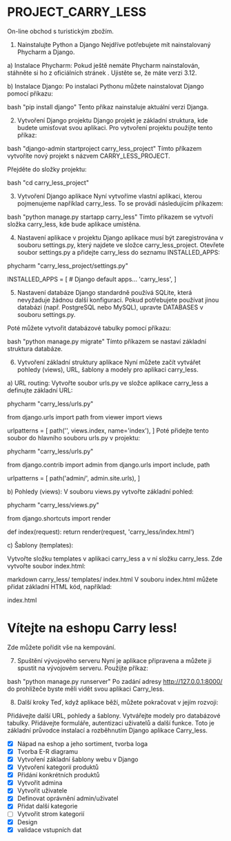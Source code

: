 # PROJECT_CARRY_LESS
 On-line obchod s turistickým zbožím.

1. Nainstalujte Python a Django
Nejdříve potřebujete mít nainstalovaný Phycharm a Django.

a) Instalace Phycharm:
Pokud ještě nemáte Phycharm nainstalován, stáhněte si ho z oficiálních stránek . Ujistěte se, že máte verzi 3.12.

b) Instalace Django:
Po instalaci Pythonu můžete nainstalovat Django pomocí příkazu:

bash
"pip install django"
Tento příkaz nainstaluje aktuální verzi Djanga.

2. Vytvoření Django projektu
Django projekt je základní struktura, kde budete umisťovat svou aplikaci. Pro vytvoření projektu použijte tento příkaz:

bash
"django-admin startproject carry_less_project"
Tímto příkazem vytvoříte nový projekt s názvem CARRY_LESS_PROJECT.

Přejděte do složky projektu:

bash
"cd carry_less_project"

3. Vytvoření Django aplikace
Nyní vytvoříme vlastní aplikaci, kterou pojmenujeme například carry_less. To se provádí následujícím příkazem:

bash
"python manage.py startapp carry_less"
Tímto příkazem se vytvoří složka carry_less, kde bude aplikace umístěna.

4. Nastavení aplikace v projektu
Django aplikace musí být zaregistrována v souboru settings.py, který najdete ve složce carry_less_project. Otevřete soubor settings.py a přidejte carry_less do seznamu INSTALLED_APPS:

phycharm
"carry_less_project/settings.py"

INSTALLED_APPS = [
    # Django default apps...
    'carry_less',
]

5. Nastavení databáze
Django standardně používá SQLite, která nevyžaduje žádnou další konfiguraci. Pokud potřebujete používat jinou databázi (např. PostgreSQL nebo MySQL), upravte DATABASES v souboru settings.py.

Poté můžete vytvořit databázové tabulky pomocí příkazu:

bash
"python manage.py migrate"
Tímto příkazem se nastaví základní struktura databáze.

6. Vytvoření základní struktury aplikace
Nyní můžete začít vytvářet pohledy (views), URL, šablony a modely pro aplikaci carry_less.

a) URL routing:
Vytvořte soubor urls.py ve složce aplikace carry_less a definujte základní URL:

phycharm
"carry_less/urls.py"

from django.urls import path
from viewer import views

urlpatterns = [
    path('', views.index, name='index'),
]
Poté přidejte tento soubor do hlavního souboru urls.py v projektu:

phycharm
"carry_less/urls.py"

from django.contrib import admin
from django.urls import include, path

urlpatterns = [
    path('admin/', admin.site.urls),
]

b) Pohledy (views):
V souboru views.py vytvořte základní pohled:

phycharm
"carry_less/views.py"

from django.shortcuts import render

def index(request):
    return render(request, 'carry_less/index.html')

c) Šablony (templates):

Vytvořte složku templates v aplikaci carry_less a v ní složku carry_less. Zde vytvořte soubor index.html:

markdown
carry_less/
    templates/
            index.html
V souboru index.html můžete přidat základní HTML kód, například:

index.html

<!DOCTYPE html>
<html>
<head>
    <title>Carry_less</title>
</head>
<body>
    <h1>Vítejte na eshopu Carry less!</h1>
    <p>Zde můžete pořídit vše na kempování.</p>
</body>
</html>

7. Spuštění vývojového serveru
Nyní je aplikace připravena a můžete ji spustit na vývojovém serveru. Použijte příkaz:

bash
"python manage.py runserver"
Po zadání adresy http://127.0.0.1:8000/ do prohlížeče byste měli vidět svou aplikaci Carry_less.

8. Další kroky
Teď, když aplikace běží, můžete pokračovat v jejím rozvoji:

Přidávejte další URL, pohledy a šablony.
Vytvářejte modely pro databázové tabulky.
Přidávejte formuláře, autentizaci uživatelů a další funkce.
Toto je základní průvodce instalací a rozběhnutím Django aplikace Carry_less.

- [x] Nápad na eshop a jeho sortiment, tvorba loga<br>
- [x] Tvorba E-R diagramu <br>
 - [x] Vytvoření základní šablony webu v Django<br>
- [x] Vytvoření kategorií produktů<br>
 - [x] Přidání konkrétních produktů<br>
 - [x] Vytvořit admina<br>
 - [x] Vytvořit uživatele<br>
 - [x] Definovat oprávnění admin/uživatel<br>
 - [x] Přidat další kategorie<br>
 - [ ] Vytvořit strom kategorií<br>
 - [x] Design<br>
 - [x] validace vstupních dat
